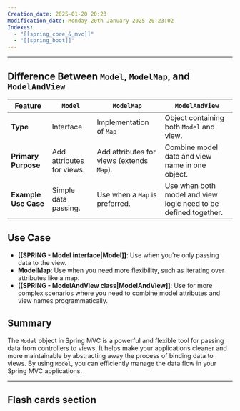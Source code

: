```yaml
---
Creation_date: 2025-01-20 20:23
Modification_date: Monday 20th January 2025 20:23:02
Indexes:
  - "[[spring_core_&_mvc]]"
  - "[[spring_boot]]"
---
```


----
## Difference Between `Model`, `ModelMap`, and `ModelAndView`

| Feature              | `Model`                   | `ModelMap`                                | `ModelAndView`                                                  |
| -------------------- | ------------------------- | ----------------------------------------- | --------------------------------------------------------------- |
| **Type**             | Interface                 | Implementation of `Map`                   | Object containing both `Model` and view.                        |
| **Primary Purpose**  | Add attributes for views. | Add attributes for views (extends `Map`). | Combine model data and view name in one object.                 |
| **Example Use Case** | Simple data passing.      | Use when a `Map` is preferred.            | Use when both model and view logic need to be defined together. |

## **Use Case**

- **[[SPRING - Model interface|Model]]**: Use when you're only passing data to the view.
- **ModelMap**: Use when you need more flexibility, such as iterating over attributes like a map.
- **[[SPRING - ModelAndView class|ModelAndView]]**: Use for more complex scenarios where you need to combine model attributes and view names programmatically.

## **Summary**

The `Model` object in Spring MVC is a powerful and flexible tool for passing data from controllers to views. It helps make your applications cleaner and more maintainable by abstracting away the process of binding data to views. By using `Model`, you can efficiently manage the data flow in your Spring MVC applications.

















---
## Flash cards section
